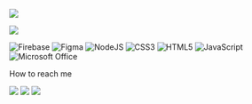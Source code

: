 <img src="https://user-images.githubusercontent.com/108845565/200432596-48357570-1a71-45d5-8828-16a97e233dd2.png"></img>

<img src="https://readme-typing-svg.demolab.com/?lines=Front-End Developer; Always%20learning%20new%20things&font=Fira%20Code&center=true&width=440&height=45&color=7230B4 &v Center=true&size=22&pause=1000" /></a>

![Firebase](https://img.shields.io/badge/Firebase-039BE5?style=for-the-badge&logo=Firebase&logoColor=white)
![Figma](https://img.shields.io/badge/figma-%23F24E1E.svg?style=for-the-badge&logo=figma&logoColor=white)
![NodeJS](https://img.shields.io/badge/node.js-6DA55F?style=for-the-badge&logo=node.js&logoColor=white)
![CSS3](https://img.shields.io/badge/css3-%231572B6.svg?style=for-the-badge&logo=css3&logoColor=white)
![HTML5](https://img.shields.io/badge/html5-%23E34F26.svg?style=for-the-badge&logo=html5&logoColor=white)
![JavaScript](https://img.shields.io/badge/javascript-%23323330.svg?style=for-the-badge&logo=javascript&logoColor=%23F7DF1E)
![Microsoft Office](https://img.shields.io/badge/Microsoft_Office-D83B01?style=for-the-badge&logo=microsoft-office&logoColor=white)

How to reach me

<a href="https://www.linkedin.com/in/katya-laso/" target="_blank"><img src="https://img.shields.io/badge/linkedin-%230077B5.svg?style=for-the-badge&logo=linkedin&logoColor=white"></a>
<a href="https://github.com/KatyaLJ" target="_blank"><img src="https://img.shields.io/badge/github-%23121011.svg?style=for-the-badge&logo=github&logoColor=white"></a>
<a href="https://app.slack.com/client/T0NNB6T0R/C0NNB4N5N" target="_blank"><img src="https://img.shields.io/badge/Slack-4A154B?style=for-the-badge&logo=slack&logoColor=white)"></a>



<!---
KatyaLJ/KatyaLJ is a ✨ special ✨ repository because its `README.md` (this file) appears on your GitHub profile.
You can click the Preview link to take a look at your changes.
--->
